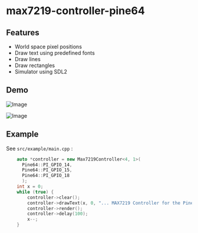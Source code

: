 # max7219-controller-pine64

## Features

 * World space pixel positions
 * Draw text using predefined fonts
 * Draw lines
 * Draw rectangles
 * Simulator using SDL2

## Demo

![Image](https://gogoprog.github.io/max7912-controller-pine64/video.gif)

![Image](https://gogoprog.github.io/max7912-controller-pine64/video2.gif)

## Example

See `src/example/main.cpp` :

```cpp
    auto *controller = new Max7219Controller<4, 1>(
      Pine64::PI_GPIO_14,
      Pine64::PI_GPIO_15,
      Pine64::PI_GPIO_18
      );
    int x = 0;
    while (true) {
        controller->clear();
        controller->drawText(x, 0, "... MAX7219 Controller for the Pine64", Font::font5x8);
        controller->render();
        controller->delay(100);
        x--;
    }
```
